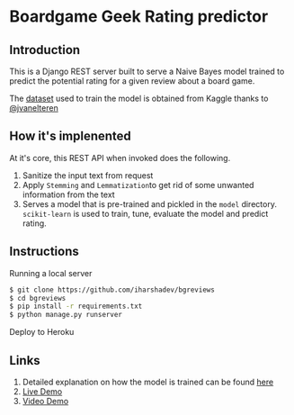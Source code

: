 # Boardgame Geek Rating predictor

## Introduction
This is a Django REST server built to serve a Naive Bayes model trained to predict the potential rating for a given review about a board game. 

The [dataset](https://www.kaggle.com/jvanelteren/boardgamegeek-reviews) used to train the model is obtained from Kaggle thanks to [@jvanelteren](https://www.kaggle.com/jvanelteren)


## How it's implenented
At it's core, this REST API when invoked does the following.

1. Sanitize the input text from request
2. Apply `Stemming` and `Lemmatization`to get rid of some unwanted information from the text
3. Serves a model that is pre-trained and pickled in the `model` directory. `scikit-learn` is used to train, tune, evaluate the model and predict rating.


## Instructions

Running a local server
```bash
$ git clone https://github.com/iharshadev/bgreviews
$ cd bgreviews
$ pip install -r requirements.txt
$ python manage.py runserver
```

Deploy to Heroku

## Links
1. Detailed explanation on how the model is trained can be found [here](https://iharsha.dev/blog/2020-05-11-bggratings)
2. [Live Demo](https://bgrating.netlify.app/)
3. [Video Demo](https://www.youtube.com/watch?v=L5gGwx_F_H4)
